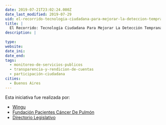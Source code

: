 ```yaml
---
date: 2019-07-21T23:02:24.000Z
date_last_modified: 2019-07-29
uid: el-recorrido-tecnologia-ciudadana-para-mejorar-la-deteccion-temprana-del-cancer-en-el-sistema-publico-de-salud
title: |
  El Recorrido: Tecnología Ciudadana Para Mejorar La Detección Temprana Del Cáncer En El Sistema Público De Salud.
description: |
  
type: 
website: 
date_ini: 
date_end: 
tags:
  - monitoreo-de-servicios-publicos
  - transparencia-y-rendicion-de-cuentas
  - participación-ciudadana
cities: 
  - Buenos Aires
---
```


Esta iniciativa fue realizada por:

- [Wingu](/organizaciones/wingu)
- [Fundación Pacientes Cáncer De Pulmón](/organizaciones/fundacion-pacientes-cancer-de-pulmon)
- [Directorio Legislativo](/organizaciones/directorio-legislativo)
